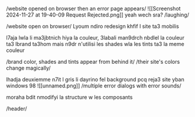 /website opened on browser then an error page appears/ 
![[Screenshot 2024-11-27 at 19-40-09 Request Rejected.png]]
yeah wech sra? /laughing/

/website open on browser/
Lyoum ndiro redesign khfif l site ta3 mobilis

l7aja lwla li ma3jbtnich hiya la couleur, 3labali man9drch nbdlel la couleur ta3 lbrand ta3hom mais n9dr n'utilisi les shades wla les tints ta3 la meme couleur

/brand color, shades and tints appear from behind it/ 
/their site's colors change magically/

lhadja deuxiemme n7it l gris li dayrino fel background pcq reja3 site yban windows 98
![[unnamed.png]]
/multiple error dialogs with error sounds/

moraha bdit nmodifyi la structure w les composants

/header/